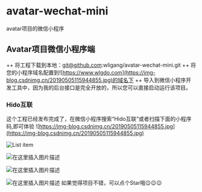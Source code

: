 # avatar-wechat-mini
avatar项目的微信小程序

## Avatar项目微信小程序端
++ 将工程下载到本地：git@github.com:wligang/avatar-wechat-mini.git
++ 将您的小程序域名配置到![https://www.wlgdo.com](https://img-blog.csdnimg.cn/20190505115944855.jpg)的域名下
++ 导入到微信小程序开发工具中，因为我的后台接口是完全开放的，所以您可以直接启动运行该项目。


### Hido互联
这个工程已经发布完成了，在微信小程序搜索“Hido互联”或者扫描下面的小程序码,即可体验
![https://img-blog.csdnimg.cn/20190505115944855.jpg](https://img-blog.csdnimg.cn/20190505115944855.jpg)

![List item](https://img-blog.csdnimg.cn/20190506121130640.jpg?x-oss-process=image/watermark,type_ZmFuZ3poZW5naGVpdGk,shadow_10,text_aHR0cHM6Ly9ibG9nLmNzZG4ubmV0L0xlZWdvb1dhbmc=,size_16,color_FFFFFF,t_70)

![在这里插入图片描述](https://img-blog.csdnimg.cn/20190506121145624.jpg?x-oss-process=image/watermark,type_ZmFuZ3poZW5naGVpdGk,shadow_10,text_aHR0cHM6Ly9ibG9nLmNzZG4ubmV0L0xlZWdvb1dhbmc=,size_16,color_FFFFFF,t_70)

![在这里插入图片描述](https://img-blog.csdnimg.cn/20190506121156678.jpg?x-oss-process=image/watermark,type_ZmFuZ3poZW5naGVpdGk,shadow_10,text_aHR0cHM6Ly9ibG9nLmNzZG4ubmV0L0xlZWdvb1dhbmc=,size_16,color_FFFFFF,t_70)

![在这里插入图片描述](https://img-blog.csdnimg.cn/20190506121209283.jpg?x-oss-process=image/watermark,type_ZmFuZ3poZW5naGVpdGk,shadow_10,text_aHR0cHM6Ly9ibG9nLmNzZG4ubmV0L0xlZWdvb1dhbmc=,size_16,color_FFFFFF,t_70)
如果觉得项目不错，可以点个Star哦😉😉😉




